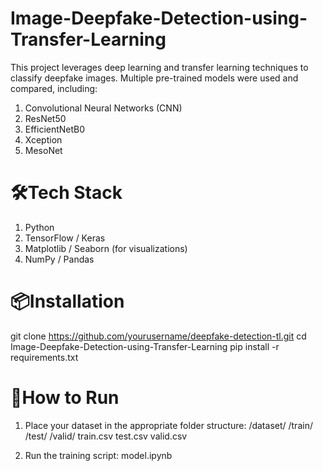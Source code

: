# Image-Deepfake-Detection-using-Transfer-Learning

This project leverages deep learning and transfer learning techniques to classify deepfake images.
Multiple pre-trained models were used and compared, including:
1. Convolutional Neural Networks (CNN)
2. ResNet50
3. EfficientNetB0
4. Xception
5. MesoNet

# 🛠️Tech Stack
1. Python
2. TensorFlow / Keras
3. Matplotlib / Seaborn (for visualizations)
4. NumPy / Pandas

# 📦Installation
git clone https://github.com/yourusername/deepfake-detection-tl.git
cd Image-Deepfake-Detection-using-Transfer-Learning
pip install -r requirements.txt

# 🧪How to Run
1. Place your dataset in the appropriate folder structure:
    /dataset/
      /train/
      /test/
      /valid/
      train.csv
      test.csv
      valid.csv
   
3. Run the training script:
   model.ipynb

   
